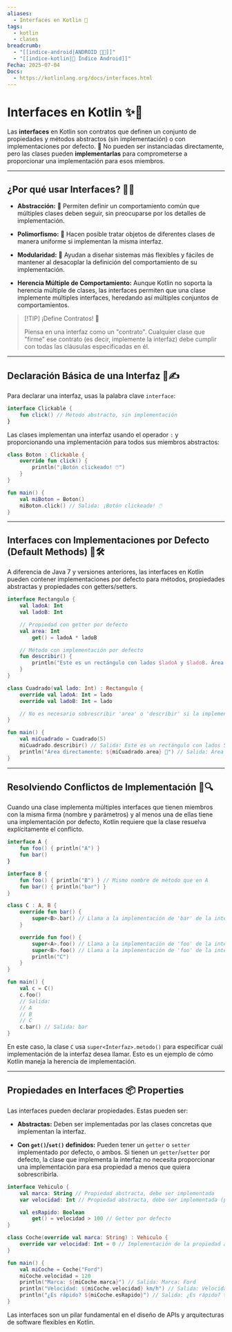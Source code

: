 ```yaml
---
aliases:
  - Interfaces en Kotlin 🔌
tags:
  - kotlin
  - clases
breadcrumb:
  - "[[indice-android|ANDROID 🤖🔗]]"
  - "[[indice-kotlin|📱 Índice Android]]"
Fecha: 2025-07-04
Docs:
  - https://kotlinlang.org/docs/interfaces.html
---
```

# Interfaces en Kotlin ✨🔌

Las **interfaces** en Kotlin son contratos que definen un conjunto de propiedades y métodos abstractos (sin implementación) o con implementaciones por defecto. 🤝 No pueden ser instanciadas directamente, pero las clases pueden **implementarlas** para comprometerse a proporcionar una implementación para esos miembros.

---

## ¿Por qué usar Interfaces? 🤔💡

- **Abstracción:** 🧠 Permiten definir un comportamiento común que múltiples clases deben seguir, sin preocuparse por los detalles de implementación.
    
- **Polimorfismo:** 🌈 Hacen posible tratar objetos de diferentes clases de manera uniforme si implementan la misma interfaz.
    
- **Modularidad:** 🧱 Ayudan a diseñar sistemas más flexibles y fáciles de mantener al desacoplar la definición del comportamiento de su implementación.
    
- **Herencia Múltiple de Comportamiento:** Aunque Kotlin no soporta la herencia múltiple de clases, las interfaces permiten que una clase implemente múltiples interfaces, heredando así múltiples conjuntos de comportamientos.
    

> [!TIP] ¡Define Contratos! 📝
> 
> Piensa en una interfaz como un "contrato". Cualquier clase que "firme" ese contrato (es decir, implemente la interfaz) debe cumplir con todas las cláusulas especificadas en él.

---

## Declaración Básica de una Interfaz 📜✍️

Para declarar una interfaz, usas la palabra clave `interface`:

```kotlin
interface Clickable {
    fun click() // Método abstracto, sin implementación
}
```

Las clases implementan una interfaz usando el operador `:` y proporcionando una implementación para todos sus miembros abstractos:

```kotlin
class Boton : Clickable {
    override fun click() {
        println("¡Botón clickeado! 🖱️")
    }
}

fun main() {
    val miBoton = Boton()
    miBoton.click() // Salida: ¡Botón clickeado! 🖱️
}
```

---

## Interfaces con Implementaciones por Defecto (Default Methods) 🚀🛠️

A diferencia de Java 7 y versiones anteriores, las interfaces en Kotlin pueden contener implementaciones por defecto para métodos, propiedades abstractas y propiedades con getters/setters.

```kotlin
interface Rectangulo {
    val ladoA: Int
    val ladoB: Int

    // Propiedad con getter por defecto
    val area: Int
        get() = ladoA * ladoB

    // Método con implementación por defecto
    fun describir() {
        println("Este es un rectángulo con lados $ladoA y $ladoB. Área: $area 📐")
    }
}

class Cuadrado(val lado: Int) : Rectangulo {
    override val ladoA: Int = lado
    override val ladoB: Int = lado

    // No es necesario sobrescribir 'area' o 'describir' si la implementación por defecto es suficiente
}

fun main() {
    val miCuadrado = Cuadrado(5)
    miCuadrado.describir() // Salida: Este es un rectángulo con lados 5 y 5. Área: 25 📐
    println("Área directamente: ${miCuadrado.area} 📏") // Salida: Área directamente: 25 📏
}
```

---

## Resolviendo Conflictos de Implementación 🤯🔍

Cuando una clase implementa múltiples interfaces que tienen miembros con la misma firma (nombre y parámetros) y al menos una de ellas tiene una implementación por defecto, Kotlin requiere que la clase resuelva explícitamente el conflicto.


```kotlin
interface A {
    fun foo() { println("A") }
    fun bar()
}

interface B {
    fun foo() { println("B") } // Mismo nombre de método que en A
    fun bar() { println("bar") }
}

class C : A, B {
    override fun bar() {
        super<B>.bar() // Llama a la implementación de 'bar' de la interfaz B
    }

    override fun foo() {
        super<A>.foo() // Llama a la implementación de 'foo' de la interfaz A
        super<B>.foo() // Llama a la implementación de 'foo' de la interfaz B
        println("C")
    }
}

fun main() {
    val c = C()
    c.foo()
    // Salida:
    // A
    // B
    // C
    c.bar() // Salida: bar
}
```

En este caso, la clase `C` usa `super<Interfaz>.metodo()` para especificar cuál implementación de la interfaz desea llamar. Esto es un ejemplo de cómo Kotlin maneja la herencia de implementación.

---

## Propiedades en Interfaces 📦 Properties

Las interfaces pueden declarar propiedades. Estas pueden ser:

- **Abstractas:** Deben ser implementadas por las clases concretas que implementan la interfaz.
    
- **Con `get()`/`set()` definidos:** Pueden tener un `getter` o `setter` implementado por defecto, o ambos. Si tienen un `getter`/`setter` por defecto, la clase que implementa la interfaz no necesita proporcionar una implementación para esa propiedad a menos que quiera sobrescribirla.
    
```kotlin
interface Vehiculo {
    val marca: String // Propiedad abstracta, debe ser implementada
    var velocidad: Int // Propiedad abstracta, debe ser implementada (puede tener setter)

    val esRapido: Boolean
        get() = velocidad > 100 // Getter por defecto
}

class Coche(override val marca: String) : Vehiculo {
    override var velocidad: Int = 0 // Implementación de la propiedad abstracta
}

fun main() {
    val miCoche = Coche("Ford")
    miCoche.velocidad = 120
    println("Marca: ${miCoche.marca}") // Salida: Marca: Ford
    println("Velocidad: ${miCoche.velocidad} km/h") // Salida: Velocidad: 120 km/h
    println("¿Es rápido? ${miCoche.esRapido}") // Salida: ¿Es rápido? true (usa el getter por defecto)
}
```

Las interfaces son un pilar fundamental en el diseño de APIs y arquitecturas de software flexibles en Kotlin.